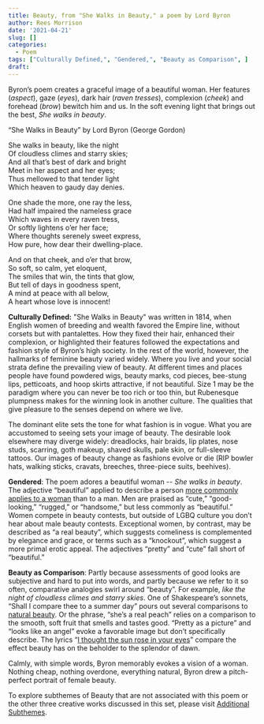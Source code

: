 ```yaml
---
title: Beauty, from "She Walks in Beauty," a poem by Lord Byron
author: Rees Morrison
date: '2021-04-21'
slug: []
categories:
  - Poem
tags: ["Culturally Defined,", "Gendered,", "Beauty as Comparison", ]
draft: 
---
```


Byron’s poem creates a graceful image of a beautiful woman.  Her features (*aspect*), gaze (*eyes*), dark hair (*raven tresses*), complexion (*cheek*) and forehead (*brow*) bewitch him and us.  In the soft evening light that brings out the best, *She walks in beauty*.  

<!--more-->

“She Walks in Beauty” by Lord Byron (George Gordon) 

She walks in beauty, like the night   
Of cloudless climes and starry skies;   
And all that’s best of dark and bright   
Meet in her aspect and her eyes;   
Thus mellowed to that tender light   
Which heaven to gaudy day denies.   

One shade the more, one ray the less,   
Had half impaired the nameless grace   
Which waves in every raven tress,   
Or softly lightens o’er her face;   
Where thoughts serenely sweet express,   
How pure, how dear their dwelling-place.   

And on that cheek, and o’er that brow,   
So soft, so calm, yet eloquent,   
The smiles that win, the tints that glow,   
But tell of days in goodness spent,   
A mind at peace with all below,   
A heart whose love is innocent!  

**Culturally Defined:** "She Walks in Beauty" was written in 1814, when English women of breeding and wealth favored the Empire line, without corsets but with pantalettes.  How they fixed their hair, enhanced their complexion, or highlighted their features followed the expectations and fashion style of Byron’s high society. In the rest of the world, however, the hallmarks of feminine beauty varied widely. Where you live and your social strata define the prevailing view of beauty. At different times and places people have found powdered wigs, beauty marks, cod pieces, bee-stung lips, petticoats, and hoop skirts attractive, if not beautiful.  Size 1 may be the paradigm where you can never be too rich or too thin, but Rubenesque plumpness makes for the winning look in another culture.   The qualities that give pleasure to the senses depend on where we live.

The dominant elite sets the tone for what fashion is in vogue. What you are accustomed to seeing sets your image of beauty.   The desirable look elsewhere may diverge widely: dreadlocks, hair braids, lip plates, nose studs, scarring, goth makeup, shaved skulls, pale skin, or full-sleeve tattoos.   Our images of beauty change as fashions evolve or die (RIP bowler hats, walking sticks, cravats, breeches, three-piece suits, beehives).

**Gendered**:  The poem adores a beautiful woman -- *She walks in beauty*.  The adjective “beautiful” applied to describe a person [more commonly applies to a woman](https://bit.ly/3er5yzI) than to a man.  Men are praised as “cute,” “good-looking,” “rugged,” or “handsome,” but less commonly as “beautiful.”  Women compete in beauty contests, but outside of LGBQ culture you don’t hear about male beauty contests.  Exceptional women, by contrast, may be described as “a real beauty”, which suggests comeliness is complemented by elegance and grace, or terms such as a “knockout”, which suggest a more primal erotic appeal.  The adjectives “pretty” and “cute” fall short of “beautiful.”  

**Beauty as Comparison**:  Partly because assessments of good looks are subjective and hard to put into words, and partly because we refer to it so often, comparative analogies swirl around “beauty”.  For example, *like the night of cloudless climes and starry skies*.  One of Shakespeare’s sonnets, “Shall I compare thee to a summer day” pours out several comparisons to [natural beauty](https://bit.ly/3dDvI3g).  Or the phrase, “she’s a real peach” relies on a comparison to the smooth, soft fruit that smells and tastes good.  “Pretty as a picture” and “looks like an angel” evoke a favorable image but don’t specifically describe.  The lyrics “[I thought the sun rose in your eyes](https://bit.ly/3sB967G)” compare the effect beauty has on the beholder to the splendor of dawn.


Calmly, with simple words, Byron memorably evokes a vision of a woman.  Nothing cheap, nothing overdone, everything natural, Byron drew a pitch-perfect portrait of female beauty.   

To explore subthemes of Beauty that are not associated with this poem or the other three creative works discussed in this set, please visit [Additional Subthemes](https://themesfromart.com/post/2021-04-21-beauty-additional-subthemes/beautyaddl/).
